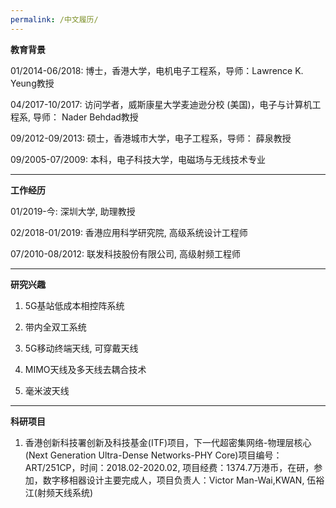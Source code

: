 ```yaml
---
permalink: /中文履历/
---
```


**教育背景**

01/2014-06/2018:  博士，香港大学，电机电子工程系，导师：Lawrence K. Yeung教授<br />	
	 
04/2017-10/2017:  访问学者，威斯康星大学麦迪逊分校 (美国)，电子与计算机工程系, 导师： Nader Behdad教授<br /> 
      
09/2012-09/2013:  硕士，香港城市大学，电子工程系，导师： 薛泉教授<br />  
                  	                                                   
09/2005-07/2009:  本科，电子科技大学，电磁场与无线技术专业<br />

***
**工作经历**  

01/2019-今: 深圳大学,  助理教授<br /> 

02/2018-01/2019: 香港应用科学研究院,  高级系统设计工程师

07/2010-08/2012: 联发科技股份有限公司,  高级射频工程师
***
**研究兴趣**

1. 5G基站低成本相控阵系统

2. 带内全双工系统

3. 5G移动终端天线, 可穿戴天线

4. MIMO天线及多天线去耦合技术

5. 毫米波天线
***
**科研项目**
1.	香港创新科技署创新及科技基金(ITF)项目，下一代超密集网络-物理层核心(Next Generation Ultra-Dense Networks-PHY Core)项目编号：ART/251CP，时间：2018.02-2020.02, 项目经费：1374.7万港币，在研，参加，数字移相器设计主要完成人，项目负责人：Victor Man-Wai,KWAN, 伍裕江(射频天线系统)